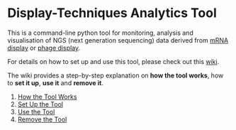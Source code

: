 # Display-Techniques Analytics Tool
This is a command-line python tool for monitoring, analysis and visualisation of NGS (next generation sequencing) data derived from [mRNA display](https://en.wikipedia.org/wiki/MRNA_display) or [phage display](https://en.wikipedia.org/wiki/Phage_display).

For details on how to set up and use this tool, please check out this [wiki](https://github.com/nikita-loik/mrna-display/wiki).

The wiki provides a step-by-step explanation on **how the tool works**, how to **set it up**, **use it** and **remove it**.

1. [How the Tool Works](https://github.com/nikita-loik/mrna-display/wiki/How-the-Tool-Works)
2. [Set Up the Tool](https://github.com/nikita-loik/mrna-display/wiki/Set-Up-the-Tool)
3. [Use the Tool](https://github.com/nikita-loik/mrna-display/wiki/Use-the-Tool)
4. [Remove the Tool](https://github.com/nikita-loik/mrna-display/wiki/Remove-the-Tool)
